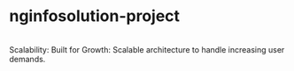 # nginfosolution-project
<br>
Scalability: Built for Growth: Scalable architecture to handle increasing user demands.
